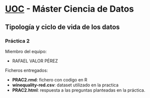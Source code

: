 # **[UOC](http://www.uoc.edu)** - Máster Ciencia de Datos

## Tipología y ciclo de vida de los datos

### Práctica 2

Miembro del equipo:
* RAFAEL VALOR PÉREZ


Ficheros entregados:
* **PRAC2.rmd**: fichero con codigo en R
* **winequality-red.csv**: dataset utilizado en la practica
* **PRAC2.html**: respuesta a las preguntas planteadas en la práctica.

